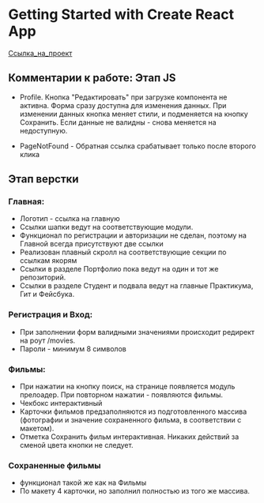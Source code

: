 # Getting Started with Create React App

[Ссылка_на_проект](https://vladuhanov.nomoredomains.icu/movies-explorer/movies)

## Комментарии к работе: Этап JS

* Profile. Кнопка "Редактировать" при загрузке компонента не активна. Форма сразу доступна для изменения данных. При изменении данных кнопка меняет стили, и подменяется на кнопку Сохранить. Если данные не валидны - снова меняется на недоступную.

* PageNotFound - Обратная ссылка срабатывает только после второго клика


## Этап верстки
### Главная:

* Логотип - ссылка на главную
* Ссылки шапки ведут на соответствующие модули.
* Функционал по регистрации и авторизации не сделан, поэтому на Главной всегда присутствуют две ссылки
* Реализован плавный скролл на соответствующие секции по ссылкам якорям
* Ссылки в разделе Портфолио пока ведут на один и тот же репозиторий.
* Ссылки в разделе Студент и подвала ведут на главные Практикума, Гит и Фейсбука.

### Регистрация и Вход:

* При заполнении форм валидными значениями происходит редирект на роут /movies.
* Пароли - минимум 8 символов

### Фильмы:

* При нажатии на кнопку поиск, на странице появляется модуль прелоадер. При повторном нажатии - появляются фильмы.
* Чекбокс интерактивный
* Карточки фильмов предзаполняются из подготовленного массива (фотографии и значение сохраненного фильма, в соответствии с макетом). 
* Отметка Сохранить фильм интерактивная. Никаких действий за сменой цвета кнопки не следует.

### Сохраненные фильмы

* функционал такой же как на Фильмы
* По макету 4 карточки, но заполнил полностью из того же массива.




